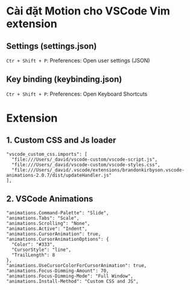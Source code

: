 # Cài đặt Motion cho VSCode Vim extension

## Settings (settings.json)
`Ctr + Shift + P`: Preferences: Open user settings (JSON)

## Key binding (keybinding.json)
`Ctr + Shift + P`: Preferences: Open Keyboard Shortcuts


# Extension

## 1. Custom CSS and Js loader
```
"vscode_custom_css.imports": [
  "file:///Users/_david/vscode-custom/vscode-script.js",
  "file:///Users/_david/vscode-custom/vscode-styles.css",
  "file:///Users/_david/.vscode/extensions/brandonkirbyson.vscode-animations-2.0.7/dist/updateHandler.js"
],
```

## 2. VSCode Animations
```
"animations.Command-Palette": "Slide",
"animations.Tabs": "Scale",
"animations.Scrolling": "None",
"animations.Active": "Indent",
"animations.CursorAnimation": true,
"animations.CursorAnimationOptions": {
  "Color": "#333",
  "CursorStyle": "line",
  "TrailLength": 8
},
"animations.UseCursorColorForCursorAnimation": true,
"animations.Focus-Dimming-Amount": 70,
"animations.Focus-Dimming-Mode": "Full Window",
"animations.Install-Method": "Custom CSS and JS",
```
